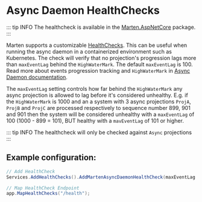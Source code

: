 # Async Daemon HealthChecks

::: tip INFO
The healthcheck is available in the [Marten.AspNetCore](https://www.nuget.org/packages/Marten.AspNetCore) package.
:::

Marten supports a customizable [HealthChecks](https://learn.microsoft.com/en-us/aspnet/core/host-and-deploy/health-checks?view=aspnetcore-7.0). This can be useful when running the async daemon in a containerized environment such as Kubernetes. The check will verify that no projection's progression lags more than `maxEventLag` behind the `HighWaterMark`. The default `maxEventLag` is 100. Read more about events progression tracking and `HighWaterMark` in [Async Daemon documentation](/events/projections/async-daemon).

The `maxEventLag` setting controls how far behind the `HighWaterMark` any async projection is allowed to lag before it's considered unhealthy. E.g. if the `HighWaterMark` is 1000 and an a system with 3 async projections `ProjA`, `ProjB` and `ProjC` are processed respectively to sequence number 899, 901 and 901 then the system will be considered unhealthy with a `maxEventLag` of 100 (1000 - 899 = 101), BUT healthy with a `mavEventLag` of 101 or higher.

::: tip INFO
The healthcheck will only be checked against `Async` projections
:::

## Example configuration:

```cs
// Add HealthCheck
Services.AddHealthChecks().AddMartenAsyncDaemonHealthCheck(maxEventLag: 500);

// Map HealthCheck Endpoint
app.MapHealthChecks("/health");
```
